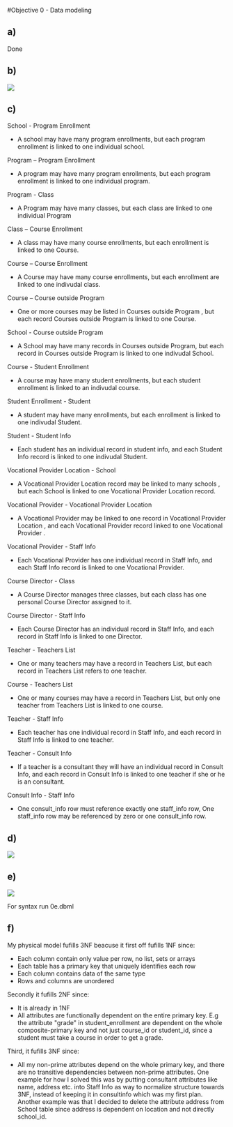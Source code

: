 #Objective 0 - Data modeling

## a)

Done

## b)

<img src = "../assets/0b.png">

## c)

School - Program Enrollment
- A school may have many program enrollments, but each program enrollment is linked to one individual school.

Program – Program Enrollment
- A program may have many program enrollments, but each program enrollment is linked to one individual program.

Program - Class
- A Program may have many classes, but each class are linked to one individual Program

Class – Course Enrollment
- A class may have many course enrollments, but each enrollment is linked to one Course.

Course – Course Enrollment
- A Course may have many course enrollments, but each enrollment are linked to one indivudal class.

Course – Course outside Program
- One or more courses may be listed in Courses outside Program , but each record Courses outside Program is linked to one Course.

School - Course outside Program
- A School may have many records in Courses outside Program, but each record in Courses outside Program is linked to one indivudal School.

Course - Student Enrollment
- A course may have many student enrollments, but each student enrollment is linked to an indivudal course.

Student Enrollment - Student
- A student may have many enrollments, but each enrollment is linked to one indivudal Student.

Student - Student Info
- Each student has an individual record in student info, and each Student Info record is linked to one indivudal Student.

Vocational Provider Location - School
- A Vocational Provider Location record may be linked to many schools , but each School is linked to one Vocational Provider Location record.

Vocational Provider - Vocational Provider Location 
- A Vocational Provider may be linked to one record in Vocational Provider Location , and each Vocational Provider record linked to one Vocational Provider .

Vocational Provider - Staff Info
- Each Vocational Provider has one individual record in Staff Info, and each Staff Info record is linked to one Vocational Provider. 

Course Director - Class
- A Course Director manages three classes, but each class has one personal Course Director assigned to it. 

Course Director - Staff Info
- Each Course Director has an individual record in Staff Info, and each record in Staff Info is linked to one Director. 

Teacher - Teachers List
- One or many teachers may have a record in Teachers List, but each record in Teachers List refers to one teacher.

Course - Teachers List
- One or many courses may have a record in Teachers List, but only one teacher from Teachers List is linked to one course.

Teacher - Staff Info
- Each teacher has one individual record in Staff Info, and each record in Staff Info is linked to one teacher. 

Teacher - Consult Info
- If a teacher is a consultant they will have an individual record in Consult Info, and each record in Consult Info is linked to one teacher if she or he is an consultant. 

Consult Info - Staff Info
- One consult_info row must reference exactly one staff_info row,
One staff_info row may be referenced by zero or one consult_info row.

## d)

<img src = "../assets/0d.png">

## e)

<img src = "../assets/0e.jpg">

For syntax run 0e.dbml

## f)

My physical model fufills 3NF beacuse it first off fufills 1NF since:

- Each column contain only value per row, no list, sets or arrays
- Each table has a primary key that uniquely identifies each row
- Each column contains data of the same type
- Rows and columns are unordered

Secondly it fufills 2NF since:

- It is already in 1NF
- All attributes are functionally dependent on the entire primary key. E.g the attribute "grade" in student_enrollment are dependent on the whole composite-primary key and not just course_id or student_id, since a student must take a course in order to get a grade. 

Third, it fufills 3NF since:


- All my non-prime attributes depend on the whole primary key, and there are no transitive dependencies between non-prime attributes. One example for how I solved this was by putting consultant attributes like name, address etc. into Staff Info as way to normalize structure towards 3NF, instead of keeping it in consultinfo which was my first plan. 
Another example was that I decided to delete the attribute address from School table since address is dependent on location and not directly school_id. 





































